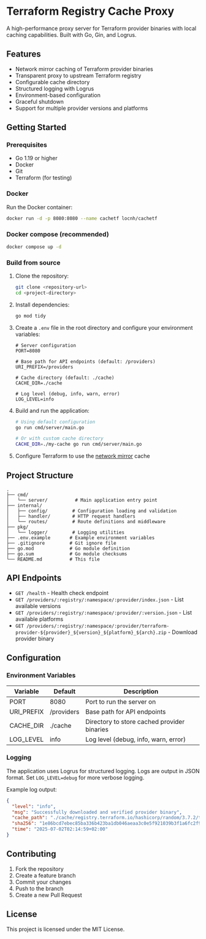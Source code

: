 # Terraform Registry Cache Proxy

A high-performance proxy server for Terraform provider binaries with local caching capabilities. Built with Go, Gin, and Logrus.

## Features

- Network mirror caching of Terraform provider binaries
- Transparent proxy to upstream Terraform registry
- Configurable cache directory
- Structured logging with Logrus
- Environment-based configuration
- Graceful shutdown
- Support for multiple provider versions and platforms

## Getting Started

### Prerequisites

- Go 1.19 or higher
- Docker
- Git
- Terraform (for testing)

### Docker

Run the Docker container:
```bash
docker run -d -p 8080:8080 --name cachetf locnh/cachetf
```

### Docker compose (recommended)

```bash
docker compose up -d
```

### Build from source

1. Clone the repository:
   ```bash
   git clone <repository-url>
   cd <project-directory>
   ```

2. Install dependencies:
   ```bash
   go mod tidy
   ```

3. Create a `.env` file in the root directory and configure your environment variables:
   ```env
   # Server configuration
   PORT=8080
   
   # Base path for API endpoints (default: /providers)
   URI_PREFIX=/providers
   
   # Cache directory (default: ./cache)
   CACHE_DIR=./cache
   
   # Log level (debug, info, warn, error)
   LOG_LEVEL=info
   ```

4. Build and run the application:
   ```bash
   # Using default configuration
   go run cmd/server/main.go
   
   # Or with custom cache directory
   CACHE_DIR=./my-cache go run cmd/server/main.go
   ```

5. Configure Terraform to use the [network mirror](https://developer.hashicorp.com/terraform/internals/provider-network-mirror-protocol#protocol-base-url) cache

## Project Structure

```
.
├── cmd/
│   └── server/          # Main application entry point
├── internal/
│   ├── config/         # Configuration loading and validation
│   ├── handler/        # HTTP request handlers
│   └── routes/         # Route definitions and middleware
├── pkg/
│   └── logger/         # Logging utilities
├── .env.example       # Example environment variables
├── .gitignore         # Git ignore file
├── go.mod             # Go module definition
├── go.sum             # Go module checksums
└── README.md          # This file
```

## API Endpoints

- `GET /health` - Health check endpoint
- `GET /providers/:registry/:namespace/:provider/index.json` - List available versions
- `GET /providers/:registry/:namespace/:provider/:version.json` - List available platforms
- `GET /providers/:registry/:namespace/:provider/terraform-provider-${provider}_${version}_${platform}_${arch}.zip` - Download provider binary

## Configuration

### Environment Variables

| Variable   | Default    | Description                                 |
| ---------- | ---------- | ------------------------------------------- |
| PORT       | 8080       | Port to run the server on                   |
| URI_PREFIX | /providers | Base path for API endpoints                 |
| CACHE_DIR  | ./cache    | Directory to store cached provider binaries |
| LOG_LEVEL  | info       | Log level (debug, info, warn, error)        |

### Logging

The application uses Logrus for structured logging. Logs are output in JSON format. Set `LOG_LEVEL=debug` for more verbose logging.

Example log output:
```json
{
  "level": "info",
  "msg": "Successfully downloaded and verified provider binary",
  "cache_path": "./cache/registry.terraform.io/hashicorp/random/3.7.2/terraform-provider-random_3.7.2_darwin_arm64.zip",
  "sha256": "1e86bcd7ebec85ba336b423ba1db046aeaa3c0e5f921039b3f1a6fc2f978feab",
  "time": "2025-07-02T02:14:59+02:00"
}
```

## Contributing

1. Fork the repository
2. Create a feature branch
3. Commit your changes
4. Push to the branch
5. Create a new Pull Request

## License

This project is licensed under the MIT License.
